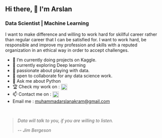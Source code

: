 ## Hi there, 👋  I'm Arslan
### Data Scientist | Machine Learning 

I want to make difference and willing to work hard for skillful career rather than regular career that I can be satisfied for. I want to work hard, be responsible and improve my profession and skills with a reputed organization in an ethical way in order to accept challenges.
<br>

- 🔭 I’m currently doing projects on Kaggle.
- 🌱 currently exploring Deep learning
- 👯 passionate about playing with data. 
- 🤔 open to collaborate for any data science work.
- 💬 Ask me about Python
- :trophy: Check my work on : [<img src="https://upload.wikimedia.org/wikipedia/commons/7/7c/Kaggle_logo.png" height="20em" align="center" alt="Follow Arslan on Linkedin"/>](https://www.kaggle.com/muhammadarslanakram)
- 📫 Contact me on : [<img src="https://img.shields.io/badge/LinkedIn-0077B5?style=for-the-badge&logo=linkedin&logoColor=white" height="20em" align="center" alt="Follow Arslan on Linkedin"/>](https://www.linkedin.com/in/arslanakram1/)
- Email me : [muhammadarslanakram@gmail.com](muhammadarslanakram@gmail.com)
<br>

> *Data will talk to you, if you are willing to listen.*
>
> -- <cite>Jim Bergeson</cite>
